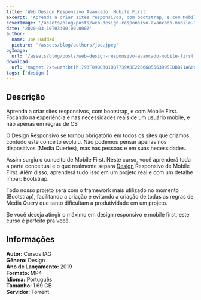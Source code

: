 ```yaml
---
title: 'Web Design Responsivo Avançado: Mobile First'
excerpt: 'Aprenda a criar sites responsivos, com bootstrap, e com Mobile First. Focando na experiência e nas necessidades reais de um usuário mobile, e não apenas em regras de CS  O Design Responsivo se tornou obrigatório em todos os sites que criamos, contudo este conceito evoluiu. Não podem'
coverImage: '/assets/blog/posts/web-design-responsivo-avancado-mobile-first.jpg'
date: '2020-03-10T03:00:00.000Z'
author:
  name: Joe Haddad
  picture: '/assets/blog/authors/joe.jpeg'
ogImage:
  url: '/assets/blog/posts/web-design-responsivo-avancado-mobile-first.jpg'
download:
  url: 'magnet:?xt=urn:btih:793F09B0301DB7739ABE2266685563995EDBB71A&dn=Web%20Design%20Responsivo%20Avan%c3%a7ado%20Mobile%20First&tr=udp%3a%2f%2ftracker.openbittorrent.com%3a1337%2fannounce&tr=udp%3a%2f%2ftracker.opentrackr.org%3a1337%2fannounce'
tags: ['design']
---
```

<h2>Descrição</h2>
<p></p><p>

Aprenda a criar sites responsivos, com bootstrap, e com Mobile First. Focando na experiência e nas necessidades reais de um usuário mobile, e não apenas em regras de CS</p><p>O Design Responsivo se tornou obrigatório em todos os sites que criamos, contudo este conceito evoluiu. Não podemos pensar apenas nos dispositivos (Media Queries), mas nas pessoas e em suas necessidades. </p><p>Assim surgiu o conceito de Mobile First. Neste curso, você aprenderá toda a parte conceitual e o que realmente separa <a href="http://https//downloadcursos.net/categorias/design/">Design</a> Responsivo de Mobile First. Além disso, aprenderá tudo isso em um projeto real e com um detalhe í­mpar: Bootstrap. </p><p>Todo nosso projeto será com o framework mais utilizado no momento (Bootstrap), facilitando a criação e evitando a criação de todas as regras de Media Query que tanto dificultam a produtividade em um projeto. </p><p>Se você deseja atingir o máximo em design responsivo e mobile first, este curso é perfeito pra você. </p><h2>Informações</h2><p><strong>Autor: </strong>Cursos IAG<br/><strong>Gênero: </strong>Design<br/><strong>Ano de Lançamento: </strong>2019<br/><strong>Formato: </strong>MP4<br/><strong>Idioma:</strong> Português<br/><strong>Tamanho: </strong>1.69 GB<br/><strong>Servidor: </strong>Torrent</p>